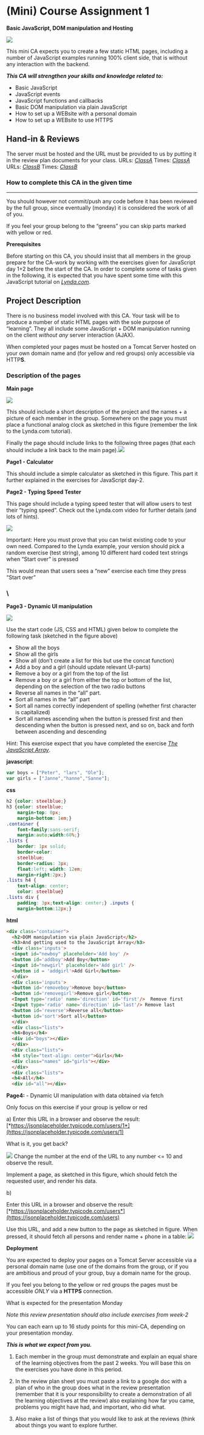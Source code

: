 # (Mini) Course Assignment 1

**Basic JavaScript, DOM manipulation and Hosting**

![](../media/ca1_technologies.png)

This mini CA expects you to create a few static HTML pages, including a
number of JavaScript examples running 100% client side, that is without
any interaction with the backend.

***This CA will strengthen your skills and knowledge related to:***
- Basic JavaScript
- JavaScript events
- JavaScript functions and callbacks
- Basic DOM manipulation via plain JavaScript
- How to set up a WEBsite with a personal domain
- How to set up a WEBsite to use HTTPS

## Hand-in & Reviews

The server must be hosted and the URL must be provided to us by putting
it in the review plan documents for your class. URLs:
[*ClassA*](https://docs.google.com/spreadsheets/d/14f_P36DV0rqsvIYIjjzC4Lc7Dl5dIt6Y5P7eHYXVTck/edit?usp=sharing)
Times:
[*ClassA*](https://docs.google.com/spreadsheets/d/1xifpDuGC3VzvdSda7RtUCO5o0l7_jg6AKILHXi1nqH4/edit?usp=sharing)
URLs:
[*ClassB*](https://docs.google.com/spreadsheets/d/1gA2Ku3t56CMy0B2VonyG79hPiphDJZvcOgdc-EPyXnM/edit?usp=sharing)
Times:
[*ClassB*](https://docs.google.com/spreadsheets/d/1m44DXpp-kcUK2TMKmlDDL9N68IFPyxuSx_L6Q7ZfAo4/edit?usp=sharing)

### How to complete this CA in the given time
-----------------------------------------

You should however not commit/push any code before it has been reviewed
by the full group, since eventually (monday) it is considered the work
of all of you.

If you feel your group belong to the “greens” you can skip parts marked
with yellow or red.


**Prerequisites**

Before starting on this CA, you should insist that all members in the
group prepare for the CA-work by working with the exercises given for
JavaScript day 1+2 before the start of the CA. In order to complete some
of tasks given in the following, it is expected that you have spent some
time with this JavaScript tutorial on [*Lynda.com*](https://www.lynda.com/JavaScript-tutorials/Welcome/574716/612017-4.html?srchtrk=index%3a3%0alinktypeid%3a2%0aq%3ajavascript%0apage%3a1%0as%3arelevance%0asa%3atrue%0aproducttypeid%3a2).

## Project Description

There is no business model involved with this CA. Your task will be to
produce a number of static HTML pages with the sole purpose of
“learning”. They all include some JavaScript + DOM manipulation running
on the client *without any* server interaction (AJAX).

When completed your pages must be hosted on a Tomcat Server hosted on
your own domain name and (for yellow and red groups) only accessible via
HTTP**S**.

### Description of the pages

**Main page**

![](../media/ca1_js_watch.png)

This should include a short description of the project and the names + a
picture of each member in the group. Somewhere on the page you must
place a functional analog clock as sketched in this figure (remember the
link to the Lynda.com tutorial).

Finally the page should include links to the following three pages (that
each should include a link back to the main
page).![](../media/ca1_calc.png)

**Page1 - Calculator**

This should include a simple calculator as sketched in this figure. This
part it further explained in the exercises for JavaScript day-2.

**Page2 - Typing Speed Tester**

This page should include a typing speed tester that will allow users to
test their “typing speed”. Check out the Lynda.com video for further details (and lots of hints).  

![](../media/ca1_typing_speed.png)

Important: Here you must prove that you can twist existing code to your
own need. Compared to the Lynda example, your version should pick a
random exercise (test string), among 10 different hard coded text
strings when “Start over” is pressed

This would mean that users sees a “new” exercise each time they press
“Start over”

### \
**Page3 - Dynamic UI manipulation**

![](../media/ca1_dom_manipulation.png)

Use the start code (JS, CSS and HTML) given below to complete the
following task (sketched in the figure above)
- Show all the boys
- Show all the girls
- Show all (don’t create a list for this but use the concat function)
- Add a boy and a girl (should update relevant UI-parts)
- Remove a boy or a girl from the top of the list
- Remove a boy or a girl from either the top or bottom of the list, depending on the selection of the two radio buttons
- Reverse all names in the “all” part.
- Sort all names in the “all” part
- Sort all names correctly independent of spelling (whether first character is capitalized)
- Sort all names ascending when the button is pressed first and then descending when the button is pressed next, and so on, back and forth between ascending and descending

Hint: This exercise expect that you have completed the exercise [*The
JavaScript
Array*](https://docs.google.com/document/d/1-RF3dvvejvxwMzRzyXrVtIEoJHUcY6oMbTsVMg50lTM/edit?usp=sharing).

**javascript**:
```js
var boys = ["Peter", "lars", "Ole"];
var girls = ["Janne","hanne","Sanne"];
```
**css**
```css
h2 {color: steelblue;}
h3 {color: steelblue;
    margin-top: 0px;
    margin-bottom: 1em;}
.container {
    font-family:sans-serif; 
    margin:auto;width:60%;}
.lists {
    border: 1px solid; 
    border-color:
    steelblue;
    border-radius: 3px; 
    float:left; width: 12em;
    margin-right:2px;} 
.lists h4 {
    text-align: center; 
    color: steelblue} 
.lists div {
    padding: 3px;text-align: center;} .inputs {
    margin-bottom:12px;}
```
**html**
```html
<div class="container">
  <h2>DOM manipulation via plain JavaScript</h2>
  <h3>And getting used to the JavaScript Array</h3>
  <div class='inputs'>      
  <input id="newboy" placeholder='Add boy' />
  <button id='addboy'>Add Boy</button>
  <input id="newgirl" placeholder='Add girl' />
  <button id = 'addgirl'>Add Girl</button>
  </div>
  <div class='inputs'>
  <button id='removeboy'>Remove boy</button>
  <button id='removegirl'>Remove girl</button>
  <Input type='radio' name='direction' id='first'/>  Remove first
  <Input type='radio' name='direction' id='last'/> Remove last
  <button id='reverse'>Reverse all</button>
  <button id='sort'>Sort all</button>
  </div>
  <div class="lists">
  <h4>Boys</h4>
  <div id="boys"></div>
  </div>
  <div class="lists">
  <h4 style="text-align: center">Girls</h4>
  <div class="names" id="girls"></div>
  </div>
  <div class="lists">
  <h4>All</h4>
  <div id="all"></div>
```

**Page4:** - Dynamic UI manipulation with data obtained via fetch

Only focus on this exercise if your group is yellow or red

a) Enter this URL in a browser and observe the result:
[*https://jsonplaceholder.typicode.com/users/1*](https://jsonplaceholder.typicode.com/users/1)

What is it, you get
back?

![](../media/ca1_get_back.png)
Change the number at the end of the URL to any number &lt;= 10 and
observe the result.

Implement a page, as sketched in this figure, which should fetch the
requested user, and render his data.

b)

Enter this URL in a browser and observe the result:
[*https://jsonplaceholder.typicode.com/users*](https://jsonplaceholder.typicode.com/users)



Use this URL, and add a new button to the page as sketched in figure.
When pressed, it should fetch all persons and render name + phone in a
table: 
![](../media/ca1_get_all.png)

**Deployment**

You are expected to deploy your pages on a Tomcat Server accessible via
a personal domain name (use one of the domains from the group, or if you
are ambitious and proud of your group, buy a domain name for the group.

If you feel you belong to the yellow or red groups the pages must be accessible *ONLY* via a **HTTPS** connection.

What is expected for the presentation Monday

*Note this review presentation should also include exercises from week-2*

You can each earn up to 16 study points for this mini-CA, depending on
your presentation monday.

***This is what we expect from you.***

1. Each member in the group must demonstrate and explain an equal share of the learning objectives from the past 2 weeks. You will base this on the exercises you have done in this period.

2. In the review plan sheet you must paste a link to a google doc with a plan of who in the group does what in the review presentation (remember that it is your responsibility to create a demonstration of all the learning objectives at the review) also explaining how far you came, problems you might have had, and important, who did what.

3. Also make a list of things that you would like to ask at the reviews (think about things you want to explore further.
